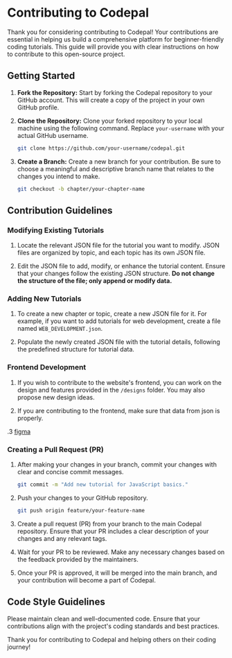 
# Contributing to Codepal

Thank you for considering contributing to Codepal! Your contributions are essential in helping us build a comprehensive platform for beginner-friendly coding tutorials. This guide will provide you with clear instructions on how to contribute to this open-source project.

## Getting Started

1. **Fork the Repository:** Start by forking the Codepal repository to your GitHub account. This will create a copy of the project in your own GitHub profile.

2. **Clone the Repository:** Clone your forked repository to your local machine using the following command. Replace `your-username` with your actual GitHub username.

   ```bash
   git clone https://github.com/your-username/codepal.git
   ```

3. **Create a Branch:** Create a new branch for your contribution. Be sure to choose a meaningful and descriptive branch name that relates to the changes you intend to make.

   ```bash
   git checkout -b chapter/your-chapter-name
   ```

## Contribution Guidelines

### Modifying Existing Tutorials

1. Locate the relevant JSON file for the tutorial you want to modify. JSON files are organized by topic, and each topic has its own JSON file.

2. Edit the JSON file to add, modify, or enhance the tutorial content. Ensure that your changes follow the existing JSON structure. **Do not change the structure of the file; only append or modify data.**

### Adding New Tutorials

1. To create a new chapter or topic, create a new JSON file for it. For example, if you want to add tutorials for web development, create a file named `WEB_DEVELOPMENT.json`.

2. Populate the newly created JSON file with the tutorial details, following the predefined structure for tutorial data.

### Frontend Development

1. If you wish to contribute to the website's frontend, you can work on the design and features provided in the `/designs` folder. You may also propose new design ideas.

2. If you are contributing to the frontend, make sure that data from json is properly.

.3 [figma](https://www.figma.com/file/Ytjhr2hushiuM5ZblRWjrz/NN_Hacktober?type=design&node-id=0%3A1&mode=design&t=svBHSaUF1Zl1HTGw-1)

### Creating a Pull Request (PR)

1. After making your changes in your branch, commit your changes with clear and concise commit messages.

   ```bash
   git commit -m "Add new tutorial for JavaScript basics."
   ```

2. Push your changes to your GitHub repository.

   ```bash
   git push origin feature/your-feature-name
   ```

3. Create a pull request (PR) from your branch to the main Codepal repository. Ensure that your PR includes a clear description of your changes and any relevant tags.

4. Wait for your PR to be reviewed. Make any necessary changes based on the feedback provided by the maintainers.

5. Once your PR is approved, it will be merged into the main branch, and your contribution will become a part of Codepal.

## Code Style Guidelines

Please maintain clean and well-documented code. Ensure that your contributions align with the project's coding standards and best practices.


Thank you for contributing to Codepal and helping others on their coding journey!